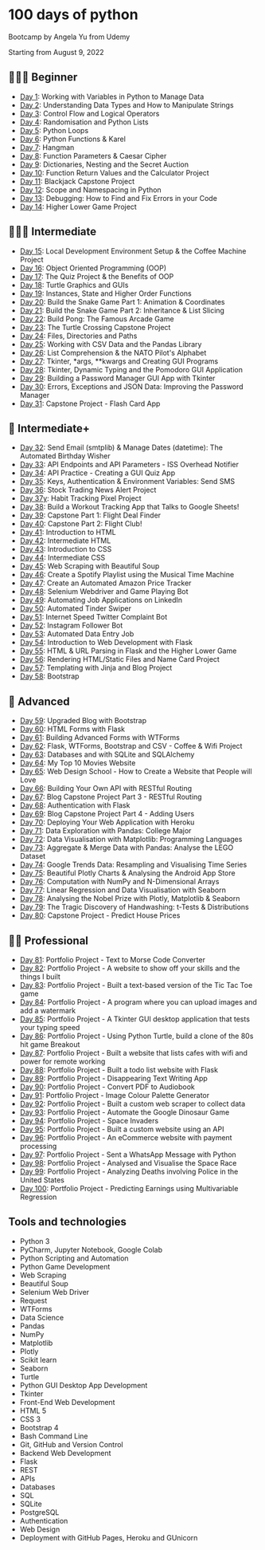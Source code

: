 # 100 days of python
Bootcamp by Angela Yu from Udemy

Starting from August 9, 2022

## **👨🏻‍🎓 Beginner**

- [Day 1](https://github.com/chaeyun-sim/100_days_of_python/tree/main/day_01): Working with Variables in Python to Manage Data
- [Day 2](https://github.com/chaeyun-sim/100_days_of_python/tree/main/day_02): Understanding Data Types and How to Manipulate Strings
- [Day 3](https://github.com/chaeyun-sim/100_days_of_python/tree/main/day_03): Control Flow and Logical Operators
- [Day 4](https://github.com/chaeyun-sim/100_days_of_python/tree/main/day_04): Randomisation and Python Lists
- [Day 5](https://github.com/chaeyun-sim/100_days_of_python/tree/main/day_05): Python Loops
- [Day 6](https://github.com/chaeyun-sim/100_days_of_python/tree/main/day_06): Python Functions & Karel
- [Day 7](https://github.com/chaeyun-sim/100_days_of_python/tree/main/day_07): Hangman
- [Day 8](https://github.com/chaeyun-sim/100_days_of_python/tree/main/day_08): Function Parameters & Caesar Cipher
- [Day 9](https://github.com/chaeyun-sim/100_days_of_python/tree/main/day_09): Dictionaries, Nesting and the Secret Auction
- [Day 10](https://github.com/chaeyun-sim/100_days_of_python/tree/main/day_10): Function Return Values and the Calculator Project
- [Day 11](https://github.com/chaeyun-sim/100_days_of_python/tree/main/day_11): Blackjack Capstone Project
- [Day 12](https://github.com/chaeyun-sim/100_days_of_python/tree/main/day_12): Scope and Namespacing in Python
- [Day 13](https://github.com/chaeyun-sim/100_days_of_python/tree/main/day_13): Debugging: How to Find and Fix Errors in your Code
- [Day 14](https://github.com/chaeyun-sim/100_days_of_python/tree/main/day_14): Higher Lower Game Project

## **🏋🏻‍♂️ Intermediate**

- [Day 15](https://github.com/chaeyun-sim/100_days_of_python/tree/main/day_15): Local Development Environment Setup & the Coffee Machine Project
- [Day 16](https://github.com/chaeyun-sim/100_days_of_python/tree/main/day_16): Object Oriented Programming (OOP)
- [Day 17](https://github.com/chaeyun-sim/100_days_of_python/tree/main/day_17): The Quiz Project & the Benefits of OOP
- [Day 18](https://github.com/chaeyun-sim/100_days_of_python/tree/main/day_18): Turtle Graphics and GUIs
- [Day 19](https://github.com/chaeyun-sim/100_days_of_python/tree/main/day_19): Instances, State and Higher Order Functions
- [Day 20](https://github.com/chaeyun-sim/100_days_of_python/tree/main/day_20): Build the Snake Game Part 1: Animation & Coordinates
- [Day 21](https://github.com/chaeyun-sim/100_days_of_python/tree/main/day_21): Build the Snake Game Part 2: Inheritance & List Slicing
- [Day 22](https://github.com/chaeyun-sim/100_days_of_python/tree/main/day_22): Build Pong: The Famous Arcade Game
- [Day 23](https://github.com/chaeyun-sim/100_days_of_python/tree/main/day_23): The Turtle Crossing Capstone Project
- [Day 24](https://github.com/chaeyun-sim/100_days_of_python/tree/main/day_24): Files, Directories and Paths
- [Day 25](https://github.com/chaeyun-sim/100_days_of_python/tree/main/day_25): Working with CSV Data and the Pandas Library
- [Day 26](https://github.com/chaeyun-sim/100_days_of_python/tree/main/day_26): List Comprehension & the NATO Pilot's Alphabet
- [Day 27](https://github.com/chaeyun-sim/100_days_of_python/tree/main/day_27): Tkinter, *args, **kwargs and Creating GUI Programs
- [Day 28](https://github.com/chaeyun-sim/100_days_of_python/tree/main/day_28): Tkinter, Dynamic Typing and the Pomodoro GUI Application
- [Day 29](https://github.com/chaeyun-sim/100_days_of_python/tree/main/day_29): Building a Password Manager GUI App with Tkinter
- [Day 30](https://github.com/chaeyun-sim/100_days_of_python/tree/main/day_30): Errors, Exceptions and JSON Data: Improving the Password Manager
- [Day 31](https://github.com/chaeyun-sim/100_days_of_python/tree/main/day_31): Capstone Project - Flash Card App

## **💪 Intermediate+**

- [Day 32](https://github.com/chaeyun-sim/100_days_of_python/tree/main/day_32): Send Email (smtplib) & Manage Dates (datetime): The Automated Birthday Wisher
- [Day 33](https://github.com/chaeyun-sim/100_days_of_python/tree/main/day_33): API Endpoints and API Parameters - ISS Overhead Notifier
- [Day 34](https://github.com/chaeyun-sim/100_days_of_python/tree/main/day_34): API Practice - Creating a GUI Quiz App
- [Day 35](https://github.com/chaeyun-sim/100_days_of_python/tree/main/day_35): Keys, Authentication & Environment Variables: Send SMS
- [Day 36](https://github.com/chaeyun-sim/100_days_of_python/tree/main/day_36): Stock Trading News Alert Project
- [Day 37y](https://github.com/chaeyun-sim/100_days_of_python/tree/main/day_37): Habit Tracking Pixel Project
- [Day 38](https://github.com/chaeyun-sim/100_days_of_python/tree/main/day_38): Build a Workout Tracking App that Talks to Google Sheets!
- [Day 39](https://github.com/chaeyun-sim/100_days_of_python/tree/main/day_39): Capstone Part 1: Flight Deal Finder
- [Day 40](https://github.com/lenargasimov/100-days-of-python/blob/main/day40): Capstone Part 2: Flight Club!
- [Day 41](https://github.com/chaeyun-sim/100_days_of_python/tree/main/day_41): Introduction to HTML
- [Day 42](https://github.com/chaeyun-sim/100_days_of_python/tree/main/day_42): Intermediate HTML
- [Day 43](https://github.com/chaeyun-sim/100_days_of_python/tree/main/day_43): Introduction to CSS
- [Day 44](https://github.com/chaeyun-sim/100_days_of_python/tree/main/day_44): Intermediate CSS
- [Day 45](https://github.com/chaeyun-sim/100_days_of_python/tree/main/day_45): Web Scraping with Beautiful Soup
- [Day 46](https://github.com/chaeyun-sim/100_days_of_python/tree/main/day_46): Create a Spotify Playlist using the Musical Time Machine
- [Day 47](https://github.com/chaeyun-sim/100_days_of_python/tree/main/day_47): Create an Automated Amazon Price Tracker
- [Day 48](https://github.com/chaeyun-sim/100_days_of_python/tree/main/day_48): Selenium Webdriver and Game Playing Bot
- [Day 49](https://github.com/chaeyun-sim/100_days_of_python/tree/main/day_49): Automating Job Applications on LinkedIn
- [Day 50](https://github.com/chaeyun-sim/100_days_of_python/tree/main/day_50): Automated Tinder Swiper
- [Day 51](https://github.com/chaeyun-sim/100_days_of_python/tree/main/day_51): Internet Speed Twitter Complaint Bot
- [Day 52](https://github.com/chaeyun-sim/100_days_of_python/tree/main/day_52): Instagram Follower Bot
- [Day 53](https://github.com/chaeyun-sim/100_days_of_python/tree/main/day_53): Automated Data Entry Job
- [Day 54](https://github.com/chaeyun-sim/100_days_of_python/tree/main/day_54): Introduction to Web Development with Flask
- [Day 55](https://github.com/chaeyun-sim/100_days_of_python/tree/main/day_55): HTML & URL Parsing in Flask and the Higher Lower Game
- [Day 56](https://github.com/chaeyun-sim/100_days_of_python/tree/main/day_56): Rendering HTML/Static Files and Name Card Project
- [Day 57](https://github.com/chaeyun-sim/100_days_of_python/tree/main/day_57): Templating with Jinja and Blog Project
- [Day 58](https://github.com/chaeyun-sim/100_days_of_python/tree/main/day_58): Bootstrap

## **🚀 Advanced**

- [Day 59](https://github.com/chaeyun-sim/100_days_of_python/tree/main/day_59): Upgraded Blog with Bootstrap
- [Day 60](https://github.com/chaeyun-sim/100_days_of_python/tree/main/day_60): HTML Forms with Flask
- [Day 61](https://github.com/chaeyun-sim/100_days_of_python/tree/main/day_61): Building Advanced Forms with WTForms
- [Day 62](https://github.com/chaeyun-sim/100_days_of_python/tree/main/day_62): Flask, WTForms, Bootstrap and CSV - Coffee & Wifi Project
- [Day 63](https://github.com/chaeyun-sim/100_days_of_python/tree/main/day_63): Databases and with SQLite and SQLAlchemy
- [Day 64](https://github.com/chaeyun-sim/100_days_of_python/tree/main/day_64): My Top 10 Movies Website
- [Day 65](https://github.com/chaeyun-sim/100_days_of_python/tree/main/day_65): Web Design School - How to Create a Website that People will Love
- [Day 66](https://github.com/chaeyun-sim/100_days_of_python/tree/main/day_66): Building Your Own API with RESTful Routing
- [Day 67](https://github.com/chaeyun-sim/100_days_of_python/tree/main/day_67): Blog Capstone Project Part 3 - RESTful Routing
- [Day 68](https://github.com/chaeyun-sim/100_days_of_python/tree/main/day_68): Authentication with Flask
- [Day 69](https://github.com/chaeyun-sim/100_days_of_python/tree/main/day_69): Blog Capstone Project Part 4 - Adding Users
- [Day 70](https://github.com/chaeyun-sim/100_days_of_python/tree/main/day_70): Deploying Your Web Application with Heroku
- [Day 71](https://github.com/chaeyun-sim/100_days_of_python/tree/main/day_71): Data Exploration with Pandas: College Major
- [Day 72](https://github.com/chaeyun-sim/100_days_of_python/tree/main/day_72): Data Visualisation with Matplotlib: Programming Languages
- [Day 73](https://github.com/chaeyun-sim/100_days_of_python/tree/main/day_73): Aggregate & Merge Data with Pandas: Analyse the LEGO Dataset
- [Day 74](https://github.com/chaeyun-sim/100_days_of_python/tree/main/day_74): Google Trends Data: Resampling and Visualising Time Series
- [Day 75](https://github.com/chaeyun-sim/100_days_of_python/tree/main/day_75): Beautiful Plotly Charts & Analysing the Android App Store
- [Day 76](https://github.com/chaeyun-sim/100_days_of_python/tree/main/day_76): Computation with NumPy and N-Dimensional Arrays
- [Day 77](https://github.com/chaeyun-sim/100_days_of_python/tree/main/day_77): Linear Regression and Data Visualisation with Seaborn
- [Day 78](https://github.com/chaeyun-sim/100_days_of_python/tree/main/day_78): Analysing the Nobel Prize with Plotly, Matplotlib & Seaborn
- [Day 79](https://github.com/chaeyun-sim/100_days_of_python/tree/main/day_79): The Tragic Discovery of Handwashing: t-Tests & Distributions
- [Day 80](https://github.com/chaeyun-sim/100_days_of_python/tree/main/day_80): Capstone Project - Predict House Prices

## **👨‍💻 Professional**

- [Day 81](https://github.com/chaeyun-sim/100-days-of-python/tree/main/day81): Portfolio Project - Text to Morse Code Converter
- [Day 82](https://github.com/chaeyun-sim/100-days-of-python/tree/main/day82): Portfolio Project - A website to show off your skills and the things I built
- [Day 83](https://github.com/chaeyun-sim/100-days-of-python/tree/main/day83): Portfolio Project - Built a text-based version of the Tic Tac Toe game
- [Day 84](https://github.com/chaeyun-sim/100-days-of-python/tree/main/day84): Portfolio Project - A program where you can upload images and add a watermark
- [Day 85](https://github.com/chaeyun-sim/100-days-of-python/tree/main/day85): Portfolio Project - A Tkinter GUI desktop application that tests your typing speed
- [Day 86](https://github.com/chaeyun-sim/100-days-of-python/tree/main/day86): Portfolio Project - Using Python Turtle, build a clone of the 80s hit game Breakout
- [Day 87](https://github.com/chaeyun-sim/100-days-of-python/tree/main/day87): Portfolio Project - Built a website that lists cafes with wifi and power for remote working
- [Day 88](https://github.com/chaeyun-sim/100-days-of-python/tree/main/day88): Portfolio Project - Built a todo list website with Flask
- [Day 89](https://github.com/chaeyun-sim/100-days-of-python/tree/main/day89): Portfolio Project - Disappearing Text Writing App
- [Day 90](https://github.com/chaeyun-sim/100-days-of-python/tree/main/day90): Portfolio Project - Convert PDF to Audiobook
- [Day 91](https://github.com/chaeyun-sim/100-days-of-python/tree/main/day91): Portfolio Project - Image Colour Palette Generator
- [Day 92](https://github.com/chaeyun-sim/100-days-of-python/tree/main/day92): Portfolio Project - Built a custom web scraper to collect data
- [Day 93](https://github.com/chaeyun-sim/100-days-of-python/tree/main/day93): Portfolio Project - Automate the Google Dinosaur Game
- [Day 94](https://github.com/chaeyun-sim/100-days-of-python/tree/main/day94): Portfolio Project - Space Invaders
- [Day 95](https://github.com/chaeyun-sim/100-days-of-python/tree/main/day95): Portfolio Project - Built a custom website using an API
- [Day 96](https://github.com/chaeyun-sim/100-days-of-python/tree/main/day96): Portfolio Project - An eCommerce website with payment processing
- [Day 97](https://github.com/chaeyun-sim/100-days-of-python/tree/main/day97): Portfolio Project - Sent a WhatsApp Message with Python
- [Day 98](https://github.com/chaeyun-sim/100-days-of-python/tree/main/day98): Portfolio Project - Analysed and Visualise the Space Race
- [Day 99](https://github.com/chaeyun-sim/100-days-of-python/tree/main/day99): Portfolio Project - Analyzing Deaths involving Police in the United States
- [Day 100](https://github.com/chaeyun-sim/100-days-of-python/tree/main/day100): Portfolio Project - Predicting Earnings using Multivariable Regression

## **Tools and technologies**

- Python 3
- PyCharm, Jupyter Notebook, Google Colab
- Python Scripting and Automation
- Python Game Development
- Web Scraping
- Beautiful Soup
- Selenium Web Driver
- Request
- WTForms
- Data Science
- Pandas
- NumPy
- Matplotlib
- Plotly
- Scikit learn
- Seaborn
- Turtle
- Python GUI Desktop App Development
- Tkinter
- Front-End Web Development
- HTML 5
- CSS 3
- Bootstrap 4
- Bash Command Line
- Git, GitHub and Version Control
- Backend Web Development
- Flask
- REST
- APIs
- Databases
- SQL
- SQLite
- PostgreSQL
- Authentication
- Web Design
- Deployment with GitHub Pages, Heroku and GUnicorn
